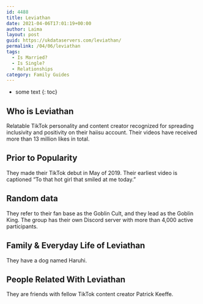```yaml
---
id: 4488
title: Leviathan
date: 2021-04-06T17:01:19+00:00
author: Laima
layout: post
guid: https://ukdataservers.com/leviathan/
permalink: /04/06/leviathan
tags:
  - Is Married?
  - Is Single?
  - Relationships
category: Family Guides
---
```


* some text
{: toc}


## Who is Leviathan
                  
                  
                  
Relatable TikTok personality and content creator recognized for spreading inclusivity and positivity on their haiisu account. Their videos have received more than 13 million likes in total.
                  
              
            
              
            
                
                
                
## Prior to Popularity
                  
                  
                  
They made their TikTok debut in May of 2019. Their earliest video is captioned &#8220;To that hot girl that smiled at me today.&#8221;
                  
              
            
              
            
                
                
                
## Random data
                  
                  
                  
They refer to their fan base as the Goblin Cult, and they lead as the Goblin King. The group has their own Discord server with more than 4,000 active participants. 
                  
              
            
              
            
                
                
                
## Family & Everyday Life of Leviathan
                  
                  
                  
They have a dog named Haruhi. 
                  
              
            
              
            
                
                
                
## People Related With Leviathan
                  
                  
                  
They are friends with fellow TikTok content creator Patrick Keeffe. 
                  
              
            
              
            
                
              
            
              
              
            
            
              
            
          
          
          